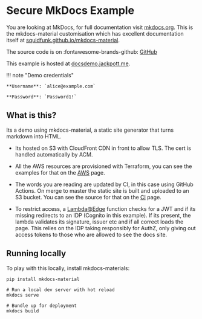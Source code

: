 # Secure MkDocs Example

You are looking at MkDocs, for full documentation visit [mkdocs.org](https://www.mkdocs.org). This is the mkdocs-material customisation which has excellent documentation itself at [squidfunk.github.io/mkdocs-material](https://squidfunk.github.io/mkdocs-material/reference).

The source code is on :fontawesome-brands-github: [GitHub](https://github.com/JackPott/docs-demo)

This example is hosted at [docsdemo.jackpott.me](https://docsdemo.jackpott.me/). 

!!! note "Demo credentials"

    **Username**: `alice@example.com`

    **Password**: `Password1!`


## What is this? 

Its a demo using mkdocs-material, a static site generator that turns markdown into HTML.

- Its hosted on S3 with CloudFront CDN in front to allow TLS. The cert is handled automatically by ACM.

- All the AWS resources are provisioned with Terraform, you can see the examples for that on the [AWS](aws.md) page. 

- The words you are reading are updated by CI, in this case using GitHub Actions. On merge to master the static site is built and uploaded to an S3 bucket. You can see the source for that on the [CI](ci.md) page. 

- To restrict access, a [Lambda@Edge](lambda.md) function checks for a JWT and if its missing redirects to an IDP (Cognito in this example). If its present, the lambda validates its signature, issuer etc and if all correct loads the page. This relies on the IDP taking responsibly for AuthZ, only giving out access tokens to those who are allowed to see the docs site.  

## Running locally

To play with this locally, install mkdocs-materials:

```shell
pip install mkdocs-material

# Run a local dev server with hot reload
mkdocs serve

# Bundle up for deployment 
mkdocs build
```